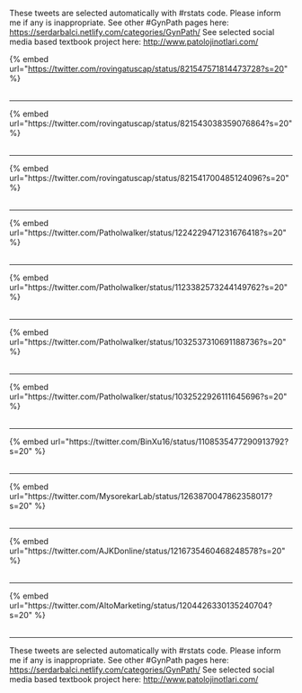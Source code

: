 

These tweets are selected automatically with #rstats code. Please inform me if any is inappropriate.
See other #GynPath pages here: https://serdarbalci.netlify.com/categories/GynPath/ 
See selected social media based textbook project here: http://www.patolojinotlari.com/

{% embed url="https://twitter.com/rovingatuscap/status/821547571814473728?s=20" %}<br>
<br>
<hr>
{% embed url="https://twitter.com/rovingatuscap/status/821543038359076864?s=20" %}<br>
<br>
<hr>
{% embed url="https://twitter.com/rovingatuscap/status/821541700485124096?s=20" %}<br>
<br>
<hr>
{% embed url="https://twitter.com/Patholwalker/status/1224229471231676418?s=20" %}<br>
<br>
<hr>
{% embed url="https://twitter.com/Patholwalker/status/1123382573244149762?s=20" %}<br>
<br>
<hr>
{% embed url="https://twitter.com/Patholwalker/status/1032537310691188736?s=20" %}<br>
<br>
<hr>
{% embed url="https://twitter.com/Patholwalker/status/1032522926111645696?s=20" %}<br>
<br>
<hr>
{% embed url="https://twitter.com/BinXu16/status/1108535477290913792?s=20" %}<br>
<br>
<hr>
{% embed url="https://twitter.com/MysorekarLab/status/1263870047862358017?s=20" %}<br>
<br>
<hr>
{% embed url="https://twitter.com/AJKDonline/status/1216735460468248578?s=20" %}<br>
<br>
<hr>
{% embed url="https://twitter.com/AltoMarketing/status/1204426330135240704?s=20" %}<br>
<br>
<hr>


These tweets are selected automatically with #rstats code. Please inform me if any is inappropriate.
See other #GynPath pages here: https://serdarbalci.netlify.com/categories/GynPath/ 
See selected social media based textbook project here: http://www.patolojinotlari.com/
